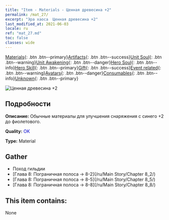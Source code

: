 ```yaml
---
title: "Item - Materials - Ценная древесина +2"
permalink: /mat_27/
excerpt: "Эра хаоса  Ценная древесина +2"
last_modified_at: 2021-06-03
locale: ru
ref: "mat_27.md"
toc: false
classes: wide
---
```

 [Materials](/ItemsRU/){: .btn .btn--primary}[Artifacts](/ItemsRU/Artifacts/){: .btn .btn--success}[Unit Soul](/ItemsRU/UnitSoul/){: .btn .btn--warning}[Unit Awakening](/ItemsRU/UnitAwakening/){: .btn .btn--danger}[Hero Soul](/ItemsRU/HeroSoul/){: .btn .btn--info}[Hero Skill](/ItemsRU/HeroSkill/){: .btn .btn--primary}[Gift](/ItemsRU/Gift/){: .btn .btn--success}[Event related](/ItemsRU/Events/){: .btn .btn--warning}[Avatars](/ItemsRU/Avatars/){: .btn .btn--danger}[Consumables](/ItemsRU/Consumables/){: .btn .btn--info}[Unknown](/ItemsRU/Unknown/){: .btn .btn--primary}

 ![Ценная древесина +2](/images/t/i_cailiao_mucai1.png)

## Подробности
 **Описание:** Обычные материалы для улучшения снаряжения c синего +2 до фиолетового.

 **Quality:** <span style="color: #0000CD">OK</span>

 **Type:** Material

## Gather

*    Поход гильдии 
*    [Глава 8: Пограничная полоса -> 8-2](/ru/Main Story/Chapter 8_2/) 
*    [Глава 8: Пограничная полоса -> 8-5](/ru/Main Story/Chapter 8_5/) 
*    [Глава 8: Пограничная полоса -> 8-8](/ru/Main Story/Chapter 8_8/) 

## This item contains:

  None

